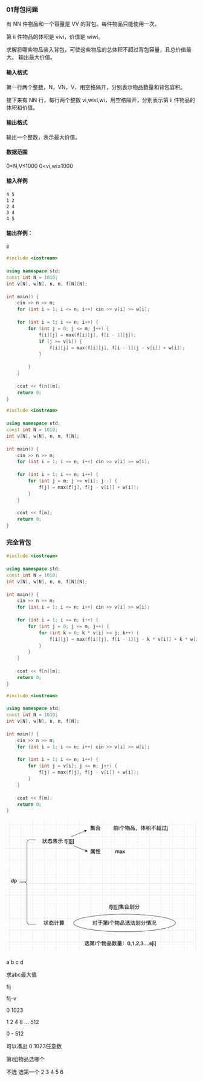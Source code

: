 

### 01背包问题



有 NN 件物品和一个容量是 VV 的背包。每件物品只能使用一次。

第 ii 件物品的体积是 vivi，价值是 wiwi。

求解将哪些物品装入背包，可使这些物品的总体积不超过背包容量，且总价值最大。
输出最大价值。



#### 输入格式

第一行两个整数，N，VN，V，用空格隔开，分别表示物品数量和背包容积。

接下来有 NN 行，每行两个整数 vi,wivi,wi，用空格隔开，分别表示第 ii 件物品的体积和价值。

#### 输出格式

输出一个整数，表示最大价值。

#### 数据范围

0<N,V≤1000
0<vi,wi≤1000

#### 输入样例

```
4 5
1 2
2 4
3 4
4 5
```

#### 输出样例：

```
8
```









```cpp
#include <iostream>

using namespace std;
const int N = 1010;
int v[N], w[N], n, m, f[N][N];

int main() {
    cin >> n >> m;
    for (int i = 1; i <= n; i++) cin >> v[i] >> w[i];

    for (int i = 1; i <= n; i++) {
        for (int j = 0; j <= m; j++) {
            f[i][j] = max(f[i][j], f[i - 1][j]);
            if (j >= v[i]) {
                f[i][j] = max(f[i][j], f[i - 1][j - v[i]] + w[i]);
            }

        }
    }

    cout << f[n][m];
    return 0;
}
```









```cpp
#include <iostream>

using namespace std;
const int N = 1010;
int v[N], w[N], n, m, f[N];

int main() {
    cin >> n >> m;
    for (int i = 1; i <= n; i++) cin >> v[i] >> w[i];

    for (int i = 1; i <= n; i++) {
        for (int j = m; j >= v[i]; j--) {
            f[j] = max(f[j], f[j - v[i]] + w[i]);
        }
    }

    cout << f[m];
    return 0;
}
```









### 完全背包











```cpp
#include <iostream>

using namespace std;
const int N = 1010;
int v[N], w[N], n, m, f[N][N];

int main() {
    cin >> n >> m;
    for (int i = 1; i <= n; i++) cin >> v[i] >> w[i];

    for (int i = 1; i <= n; i++) {
        for (int j = 0; j <= m; j++) {
            for (int k = 0; k * v[i] <= j; k++) {
                f[i][j] = max(f[i][j], f[i - 1][j - k * v[i]] + k * w[i]);
            }
        }
    }

    cout << f[n][m];
    return 0;
}
```







```cpp
#include <iostream>

using namespace std;
const int N = 1010;
int v[N], w[N], n, m, f[N];

int main() {
    cin >> n >> m;
    for (int i = 1; i <= n; i++) cin >> v[i] >> w[i];

    for (int i = 1; i <= n; i++) {
        for (int j = v[i]; j <= m; j++) {
            f[j] = max(f[j], f[j - v[i]] + w[i]);
        }
    }

    cout << f[m];
    return 0;
}
```







![](https://raw.githubusercontent.com/imattdu/img/main/img/202205272312420.png)





a b c d

求abc最大值







fij

fij-v





0 1023



1 2 4 8 ... 512



0 - 512

可以凑出 0 1023任意数













第i组物品选哪个

不选 选第一个 2 3 4 5 6







